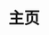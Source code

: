 ---
layout: home
sidebar: false

title: 主页
titleTemplate: 猫猫头

hero:
  name: CaCatHead
  text: 猫猫头
  tagline: 一个开源的在线评测系统
  image:
    src: /favicon.png
    alt: CaCatHead
  actions:
    - theme: brand
      text: 开始
      link: /intro/
    - theme: alt
      text: 试一试
      link: https://cacathead.cn
    - theme: alt
      text: GitHub
      link: https://github.com/XLoJ/CaCatHead

features:
  - title: 比赛
    details: 你可以自己举办算法竞赛。
  - title: Polygon
    details: 一个简易的 Polygon。
  - title: 权限
    details: 精细到每个对象的权限控制。
---